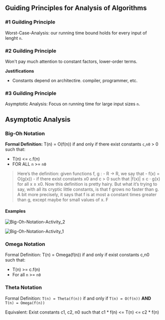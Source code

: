 


## Guiding Principles for Analysis of Algorithms

### #1 Guilding Principle
Worst-Case-Analysis: our running time bound holds for every input of lenght `n`.

### #2 Guilding Principle
Won't pay much attention to constant factors, lower-order terms.

**Justifications**
- Constants depend on architectire. compiler, programmer, etc.

### #3 Guilding Principle
Asymptotic Analysis: Focus on running time for large input sizes `n`.

## Asymptotic Analysis
### Big-Oh Notation  

**Formal Definition:** T(n) = O(f(n)) if and only if there exist constants `c`,`n0` > 0 such that:
- T(n) <= `c`.f(n)
- FOR ALL `n` >= `n0`

> Here’s the definition: given functions f, g :
\- R → R, we say that
\- f(x) = O(g(x))
\- if there exist constants x0 and c > 0 such that |f(x)| ≤ c · g(x) for all x ≥ x0. Now this
definition is pretty hairy. But what it’s trying to say, with all its cryptic little constants,
is that f grows no faster than g. A bit more precisely, it says that f is at most a constant
times greater than g, except maybe for small values of x. F

#### Examples
![Big-Oh-Notation-Activity_2](https://github.com/AugustoCalado/Data-Structures-And-Algorithms/blob/master/Stanford-Algorithms-Specialization/DivideConquer-Sorting-Searching-Randomized-Algorithms/week-1/resources/Big-Oh-Notation-Activity_1.jpg)

![Big-Oh-Notation-Activity_1](https://github.com/AugustoCalado/Data-Structures-And-Algorithms/blob/master/Stanford-Algorithms-Specialization/DivideConquer-Sorting-Searching-Randomized-Algorithms/week-1/resources/Big-Oh-Notation-Activity_2.jpg)

### Omega Notation
Formal Definition: T(n) = Omega(f(n)) if and only if exist constants c,n0 such that:
- T(n) >= c.f(n)   
- For all  `n` >= `n0`

### Theta Notation
Formal Definition: `T(n) = Theta(f(n))` if and only if `T(n) = O(f(n))` **AND** `T(n) = Omega(f(n))`

Equivalent: Exist constants c1, c2, n0 such that c1 * f(n) <= T(n) <= c2 * f(n)
